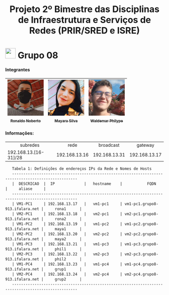 <h1 align="center"> Projeto 2º Bimestre das Disciplinas de Infraestrutura e Serviços de Redes (PRIR/SRED e ISRE) <h1>
<img src = "https://user-images.githubusercontent.com/63050133/156777293-72a6e681-2582-4a9d-ad92-09d1181d47c7.gif" width = 33px height = 33px> Grupo 08
 
#### Integrantes
 
| [<img src="./Integrantes/ronaldo.jpeg" width=115><br><sub>Ronaldo Noberto</sub>](https://github.com/Ronaldo913) |  [<img src="./Integrantes/mayara.jpeg" width=115><br><sub>Mayara Silva</sub>](https://github.com/mayarinhan) |  [<img src="./Integrantes/waldemar.jpeg" width=115><br><sub>Waldemar Philype</sub>](https://github.com/WPLiraa) |
| :---: | :---: | :---: |

#### Informações:

<table align="center">
    <tr>
        <td align="center">subredes</td>
        <td align="center">rede</td>
        <td align="center">broadcast</td>
        <td align="center">gateway</td>
    </tr>
    <tr>
        <td>192.168.13.[16-31]/28</td>
        <td>192.168.13.16</td>
        <td>192.168.13.31</td>
        <td>192.168.13.17</td>
    </tr>
</table>

```
   Tabela 1: Definições de endereços IPs da Rede e Nomes de Hosts
   ---------------------------------------------------------------------------------------------------
   |  DESCRICAO  |  IP             |   hostname    |           FQDN                 |     aliase     |
   ---------------------------------------------------------------------------------------------------
   | VM1-PC1     | 192.168.13.17   |   vm1-pc1     | vm1-pc1.grupo8-913.ifalara.net |     rona1      |
   | VM2-PC1     | 192.168.13.18   |   vm2-pc1     | vm2-pc1.grupo8-913.ifalara.net |     rona2      |
   | VM1-PC2     | 192.168.13.19   |   vm1-pc2     | vm1-pc2.grupo8-913.ifalara.net |     maya1      |
   | VM2-PC2     | 192.168.13.20   |   vm2-pc2     | vm2-pc2.grupo8-913.ifalara.net |     maya2      |
   | VM1-PC3     | 192.168.13.21   |   vm1-pc3     | vm1-pc3.grupo8-913.ifalara.net |     phil1      |
   | VM2-PC3     | 192.168.13.22   |   vm2-pc3     | vm2-pc3.grupo8-913.ifalara.net |     phil2      |
   | VM1-PC4     | 192.168.13.23   |   vm1-pc4     | vm1-pc4.grupo8-913.ifalara.net |     grup1      |
   | VM2-PC4     | 192.168.13.24   |   vm2-pc4     | vm2-pc4.grupo8-913.ifalara.net |     grup2      |
   ---------------------------------------------------------------------------------------------------
```
